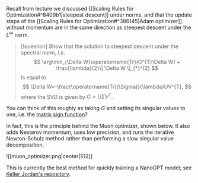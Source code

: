 Recall from lecture we discussed [[Scaling Rules for Optimization#^8409b1|steepest descent]] under norms, and that the update steps of the [[Scaling Rules for Optimization#^386145|Adam optimizer]] without momentum are in the same direction as steepest descent under the $L^{\infty}$ norm.

> [!question]
> Show that the solution to steepest descent under the spectral norm, i.e.
> $$
> \arg\min_{\Delta W}\operatorname{Tr}(G^{T}\Delta W) + \frac{\lambda}{2}\| \Delta W \|_{*}^{2}
> $$
> is equal to
> $$
> \Delta W=-\frac{\operatorname{Tr}(\Sigma)}{\lambda}UV^{T},
> $$
> where the SVD is given by $G=U\Sigma V^{T}$.

You can think of this roughly as taking $G$ and setting its singular values to one, i.e. the [matrix sign function](https://en.wikipedia.org/wiki/Matrix_sign_function)?

In fact, this is the principle behind the Muon optimizer, shown below. It also adds Nesterov momentum, uses low precision, and runs the iterative Newton-Schulz method rather than performing a slow singular value decomposition.

![[muon_optimizer.png|center|512]]

This is currently the best method for quickly training a NanoGPT model; see [Keller Jordan's repository](https://github.com/KellerJordan/modded-nanogpt).

